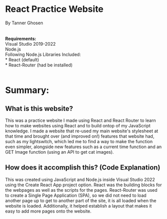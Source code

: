 # React Practice Website
By Tanner Ghosen<br>
<br><br>
<b>Requirements:</b>
<br>Visual Studio 2019-2022
<br>Node.js
<br>Following Node.js Libraries Included:
<br>* React (default)
<br>* React-Router (had be installed)
<br><br>

# Summary:
## What is this website?
This was a practice website I made using React and React Router to learn how to make websites using
React and to build ontop of my JavaScript knowledge. I made a website that re-used my main website's
stylesheet at that time and brought over (and improved on!) features that website had, such as my 
lightswitch, which led me to find a way to make the function even simpler, alongside new features such as a current time function and an GET Image function (using an API to get cat images).

## How does it accomplish this? (Code Explanation)
This was created using JavaScript and Node.js inside Visual Studio 2022 using the Create React App project option. React was the building blocks for the webpages as well as the scripts for the pages.
React-Router was used to create a Single Page Application (SPA), so we did not need to load another page up to get to another part of the site, it is all loaded when the website is loaded. Additionally, it helped establish a layout that makes it easy to add more pages onto the website.

